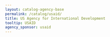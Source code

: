 ```yaml
---
layout: catalog-agency-base
permalink: /catalog/usaid/
title: US Agency for International Development
tooltip: USAID
agency_sponsor: usaid
---
```



